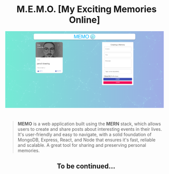 <h1 align="center">  &nbsp; M.E.M.O. [My Exciting Memories Online] </h1>

  <img src="https://raw.githubusercontent.com/dicucristiann/memoApp/master/client/public/images/MEMO%201.png">

<h1></h1>

><b>MEMO</b> is a web application built using the <b>MERN</b> stack, which allows users to create and share posts about interesting events in their lives.
It's user-friendly and easy to navigate, with a solid foundation of MongoDB, Express, React, and Node that ensures it's fast, reliable and scalable.
A great tool for sharing and preserving personal memories.

<h2 align="center">  &nbsp; To be continued... </h2>
